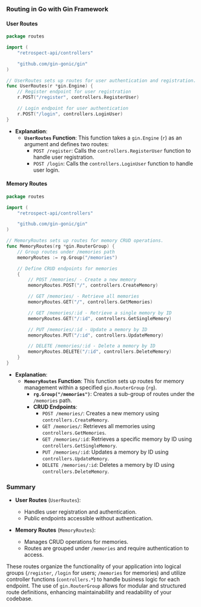 ### Routing in Go with Gin Framework

#### User Routes

```go
package routes

import (
	"retrospect-api/controllers"

	"github.com/gin-gonic/gin"
)

// UserRoutes sets up routes for user authentication and registration.
func UserRoutes(r *gin.Engine) {
	// Register endpoint for user registration
	r.POST("/register", controllers.RegisterUser)

	// Login endpoint for user authentication
	r.POST("/login", controllers.LoginUser)
}
```

- **Explanation**:
  - **`UserRoutes` Function**: This function takes a `gin.Engine` (`r`) as an argument and defines two routes:
    - `POST /register`: Calls the `controllers.RegisterUser` function to handle user registration.
    - `POST /login`: Calls the `controllers.LoginUser` function to handle user login.

#### Memory Routes

```go
package routes

import (
	"retrospect-api/controllers"

	"github.com/gin-gonic/gin"
)

// MemoryRoutes sets up routes for memory CRUD operations.
func MemoryRoutes(rg *gin.RouterGroup) {
	// Group routes under /memories path
	memoryRoutes := rg.Group("/memories")

	// Define CRUD endpoints for memories
	{
		// POST /memories/ - Create a new memory
		memoryRoutes.POST("/", controllers.CreateMemory)

		// GET /memories/ - Retrieve all memories
		memoryRoutes.GET("/", controllers.GetMemories)

		// GET /memories/:id - Retrieve a single memory by ID
		memoryRoutes.GET("/:id", controllers.GetSingleMemory)

		// PUT /memories/:id - Update a memory by ID
		memoryRoutes.PUT("/:id", controllers.UpdateMemory)

		// DELETE /memories/:id - Delete a memory by ID
		memoryRoutes.DELETE("/:id", controllers.DeleteMemory)
	}
}
```

- **Explanation**:
  - **`MemoryRoutes` Function**: This function sets up routes for memory management within a specified `gin.RouterGroup` (`rg`).
    - **`rg.Group("/memories")`**: Creates a sub-group of routes under the `/memories` path.
    - **CRUD Endpoints**:
      - `POST /memories/`: Creates a new memory using `controllers.CreateMemory`.
      - `GET /memories/`: Retrieves all memories using `controllers.GetMemories`.
      - `GET /memories/:id`: Retrieves a specific memory by ID using `controllers.GetSingleMemory`.
      - `PUT /memories/:id`: Updates a memory by ID using `controllers.UpdateMemory`.
      - `DELETE /memories/:id`: Deletes a memory by ID using `controllers.DeleteMemory`.

### Summary

- **User Routes** (`UserRoutes`):

  - Handles user registration and authentication.
  - Public endpoints accessible without authentication.

- **Memory Routes** (`MemoryRoutes`):
  - Manages CRUD operations for memories.
  - Routes are grouped under `/memories` and require authentication to access.

These routes organize the functionality of your application into logical groups (`/register`, `/login` for users; `/memories` for memories) and utilize controller functions (`controllers.*`) to handle business logic for each endpoint. The use of `gin.RouterGroup` allows for modular and structured route definitions, enhancing maintainability and readability of your codebase.
